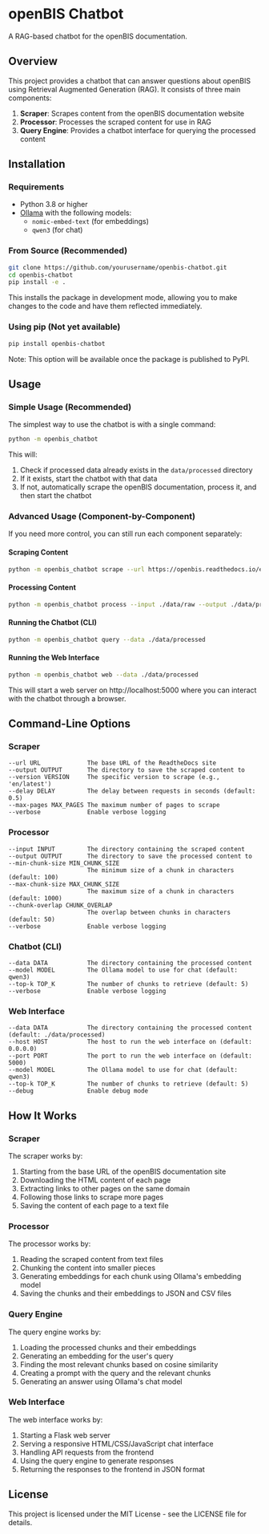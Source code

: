 # openBIS Chatbot

A RAG-based chatbot for the openBIS documentation.

## Overview

This project provides a chatbot that can answer questions about openBIS using Retrieval Augmented Generation (RAG). It consists of three main components:

1. **Scraper**: Scrapes content from the openBIS documentation website
2. **Processor**: Processes the scraped content for use in RAG
3. **Query Engine**: Provides a chatbot interface for querying the processed content

## Installation

### Requirements

- Python 3.8 or higher
- [Ollama](https://ollama.ai/) with the following models:
  - `nomic-embed-text` (for embeddings)
  - `qwen3` (for chat)

### From Source (Recommended)

```bash
git clone https://github.com/yourusername/openbis-chatbot.git
cd openbis-chatbot
pip install -e .
```

This installs the package in development mode, allowing you to make changes to the code and have them reflected immediately.

### Using pip (Not yet available)

```bash
pip install openbis-chatbot
```

Note: This option will be available once the package is published to PyPI.

## Usage

### Simple Usage (Recommended)

The simplest way to use the chatbot is with a single command:

```bash
python -m openbis_chatbot
```

This will:
1. Check if processed data already exists in the `data/processed` directory
2. If it exists, start the chatbot with that data
3. If not, automatically scrape the openBIS documentation, process it, and then start the chatbot

### Advanced Usage (Component-by-Component)

If you need more control, you can still run each component separately:

#### Scraping Content

```bash
python -m openbis_chatbot scrape --url https://openbis.readthedocs.io/en/latest/ --output ./data/raw
```

#### Processing Content

```bash
python -m openbis_chatbot process --input ./data/raw --output ./data/processed
```

#### Running the Chatbot (CLI)

```bash
python -m openbis_chatbot query --data ./data/processed
```

#### Running the Web Interface

```bash
python -m openbis_chatbot web --data ./data/processed
```

This will start a web server on http://localhost:5000 where you can interact with the chatbot through a browser.

## Command-Line Options

### Scraper

```
--url URL             The base URL of the ReadtheDocs site
--output OUTPUT       The directory to save the scraped content to
--version VERSION     The specific version to scrape (e.g., 'en/latest')
--delay DELAY         The delay between requests in seconds (default: 0.5)
--max-pages MAX_PAGES The maximum number of pages to scrape
--verbose             Enable verbose logging
```

### Processor

```
--input INPUT         The directory containing the scraped content
--output OUTPUT       The directory to save the processed content to
--min-chunk-size MIN_CHUNK_SIZE
                      The minimum size of a chunk in characters (default: 100)
--max-chunk-size MAX_CHUNK_SIZE
                      The maximum size of a chunk in characters (default: 1000)
--chunk-overlap CHUNK_OVERLAP
                      The overlap between chunks in characters (default: 50)
--verbose             Enable verbose logging
```

### Chatbot (CLI)

```
--data DATA           The directory containing the processed content
--model MODEL         The Ollama model to use for chat (default: qwen3)
--top-k TOP_K         The number of chunks to retrieve (default: 5)
--verbose             Enable verbose logging
```

### Web Interface

```
--data DATA           The directory containing the processed content (default: ./data/processed)
--host HOST           The host to run the web interface on (default: 0.0.0.0)
--port PORT           The port to run the web interface on (default: 5000)
--model MODEL         The Ollama model to use for chat (default: qwen3)
--top-k TOP_K         The number of chunks to retrieve (default: 5)
--debug               Enable debug mode
```

## How It Works

### Scraper

The scraper works by:
1. Starting from the base URL of the openBIS documentation site
2. Downloading the HTML content of each page
3. Extracting links to other pages on the same domain
4. Following those links to scrape more pages
5. Saving the content of each page to a text file

### Processor

The processor works by:
1. Reading the scraped content from text files
2. Chunking the content into smaller pieces
3. Generating embeddings for each chunk using Ollama's embedding model
4. Saving the chunks and their embeddings to JSON and CSV files

### Query Engine

The query engine works by:
1. Loading the processed chunks and their embeddings
2. Generating an embedding for the user's query
3. Finding the most relevant chunks based on cosine similarity
4. Creating a prompt with the query and the relevant chunks
5. Generating an answer using Ollama's chat model

### Web Interface

The web interface works by:
1. Starting a Flask web server
2. Serving a responsive HTML/CSS/JavaScript chat interface
3. Handling API requests from the frontend
4. Using the query engine to generate responses
5. Returning the responses to the frontend in JSON format

## License

This project is licensed under the MIT License - see the LICENSE file for details.
